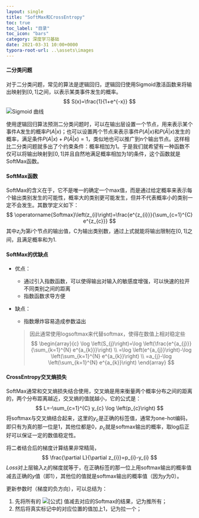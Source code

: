 ```yaml
---
layout: single
title: "SoftMax和CrossEntropy"
toc: true
toc_label: "目录"
toc_icon: "bars"
category: 深度学习基础
date: 2021-03-31 10:00+0000
typora-root-url: ..\assets\images
---
```


#### 二分类问题

对于二分类问题，常见的算法是逻辑回归，逻辑回归使用Sigmoid激活函数来将输出映射到$[0,1]$之间，以表示某类事件发生的概率。
$$
S(x)=\frac{1}{1+e^{-x}}
$$
![Sigmoid 曲线](/format,f_auto)

使用逻辑回归算法预测二分类问题时，可以在输出层设置一个节点，用来表示某个事件A发生的概率$P(A|x)$；也可以设置两个节点来表示事件$P(A|x)$和$P(\bar{A}|x)$发生的概率，满足条件$P(A|x)+P(\bar{A}|x)=1$，类似地也可以推广到n个输出节点。这样相比二分类问题就多出了个约束条件：概率相加为1。于是我们就希望有一种函数不仅可以将输出映射到$[0,1]$并且自然地满足概率相加为1的条件，这个函数就是SoftMax函数。



#### SoftMax函数

SoftMax的含义在于，它不是唯一的确定一个max值，而是通过给定概率来表示每个输出类别发生的可能性，概率大的类别更可能发生，但并不代表概率小的类别一定不会发生。其数学定义如下：
$$
\operatorname{Softmax}\left(z_{i}\right)=\frac{e^{z_{i}}}{\sum_{c=1}^{C} e^{z_{c}}}
$$
其中$z_i$为第$i$个节点的输出值，C为输出类别数，通过上式就能将输出限制在$[0,1]$之间，且满足概率和为1.

#### SoftMax的优缺点

- 优点：
  - 通过引入指数函数，可以使得输出对输入的敏感度增强，可以快速的拉开不同类别之间的距离
  - 指数函数求导方便
- 缺点：
  
  - 指数爆炸容易造成参数溢出
  
  > 因此通常使用logsoftmax来代替softmax，使得在数值上相对稳定些
  > $$
  > \begin{array}{c}
  > \log \left(S_{j}\right)=\log \left(\frac{e^{a_{j}}}{\sum_{k=1}^{N} e^{a_{k}}}\right) \\
  > =\log \left(e^{a_{j}}\right)-\log \left(\sum_{k=1}^{N} e^{a_{k}}\right) \\
  > =a_{j}-\log \left(\sum_{k=1}^{N} e^{a_{k}}\right)
  > \end{array}
  > $$

#### CrossEntropy交叉熵损失

SoftMax通常和交叉熵损失结合使用，交叉熵是用来衡量两个概率分布之间的距离的，两个分布距离越近，交叉熵的值就越小，它的公式是：
$$
L=-\sum_{c=1}^{C} y_{c} \log \left(p_{c}\right)
$$
将softmax与交叉熵结合起来，这里的$y_c$是正确的标签值，通常为one-hot编码，即只有为真的那一位是1，其他位都是0，$p_c$就是softmax输出的概率，取log后正好可以保证一定的数值稳定性。

将二者结合后的梯度计算结果非常精简，
$$
\frac{\partial L}{\partial z_{i}}=p_{i}-y_{i}
$$
$Loss$对上层输入$z_i$的梯度就等于，在正确标签的那一位上用softmax输出的概率值减去正确的$y$值（即1），其他位的值就是softmax输出的概率值（因为$y$为0）。

更新参数时（梯度的负方向），可以总结为：

1. 先将所有的 ![[公式]](https://www.zhihu.com/equation?tex=z) 值减去对应的Softmax的结果，记为推所有；
2. 然后将真实标记中的对应位置的值加上1，记为拉一个；